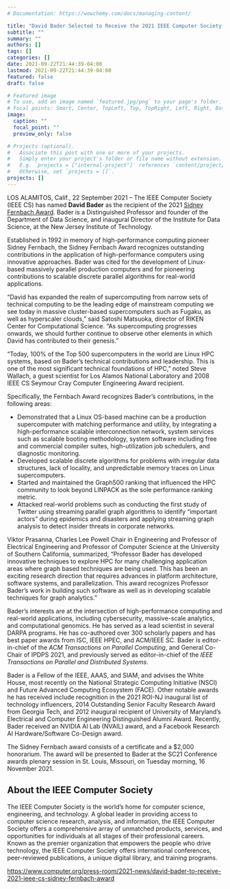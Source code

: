 ```yaml
---
# Documentation: https://wowchemy.com/docs/managing-content/

title: "David Bader Selected to Receive the 2021 IEEE Computer Society Sidney Fernbach Award"
subtitle: ""
summary: ""
authors: []
tags: []
categories: []
date: 2021-09-22T21:44:39-04:00
lastmod: 2021-09-22T21:44:39-04:00
featured: false
draft: false

# Featured image
# To use, add an image named `featured.jpg/png` to your page's folder.
# Focal points: Smart, Center, TopLeft, Top, TopRight, Left, Right, BottomLeft, Bottom, BottomRight.
image:
  caption: ""
  focal_point: ""
  preview_only: false

# Projects (optional).
#   Associate this post with one or more of your projects.
#   Simply enter your project's folder or file name without extension.
#   E.g. `projects = ["internal-project"]` references `content/project/deep-learning/index.md`.
#   Otherwise, set `projects = []`.
projects: []
---
```


LOS ALAMITOS, Calif., 22 September 2021 – The IEEE Computer Society (IEEE CS) has named **David Bader** as the recipient of the 2021 [Sidney Fernbach Award](https://www.computer.org/volunteering/awards/fernbach).  Bader is a Distinguished Professor and founder of the Department of Data Science, and inaugural Director of the Institute for Data Science, at the New Jersey Institute of Technology.

Established in 1992 in memory of high-performance computing pioneer Sidney Fernbach, the Sidney Fernbach Award recognizes outstanding contributions in the application of high-performance computers using innovative approaches.  Bader was cited for the development of Linux-based massively parallel production computers and for pioneering contributions to scalable discrete parallel algorithms for real-world applications.

“David has expanded the realm of supercomputing from narrow sets of technical computing to be the leading edge of mainstream computing we see today in massive cluster-based supercomputers such as Fugaku, as well as hyperscaler clouds,” said Satoshi Matsuoka, director of RIKEN Center for Computational Science. “As supercomputing progresses onwards, we should further continue to observe other elements in which David has contributed to their genesis.”

“Today, 100% of the Top 500 supercomputers in the world are Linux HPC systems, based on Bader’s technical contributions and leadership.  This is one of the most significant technical foundations of HPC,” noted Steve Wallach, a guest scientist for Los Alamos National Laboratory and 2008 IEEE CS Seymour Cray Computer Engineering Award recipient.

Specifically, the Fernbach Award recognizes Bader’s contributions, in the following areas:

* Demonstrated that a Linux OS-based machine can be a production supercomputer with matching performance and utility, by integrating a high-performance scalable interconnection network, system services such as scalable booting methodology, system software including free and commercial compiler suites, high-utilization job schedulers, and diagnostic monitoring.
* Developed scalable discrete algorithms for problems with irregular data structures, lack of locality, and unpredictable memory traces on Linux supercomputers.
* Started and maintained the Graph500 ranking that influenced the HPC community to look beyond LINPACK as the sole performance ranking metric.
* Attacked real-world problems such as conducting the first study of Twitter using streaming parallel graph algorithms to identify “important actors” during epidemics and disasters and applying streaming graph analysis to detect insider threats in corporate networks.

Viktor Prasanna, Charles Lee Powell Chair in Engineering and Professor of Electrical Engineering and Professor of Computer Science at the University of Southern California, summarized, “Professor Bader has developed innovative techniques to explore HPC for many challenging application areas where graph based techniques are being used. This has been an exciting research direction that requires advances in platform architecture, software systems, and parallelization. This award recognizes Professor Bader’s work in building such software as well as in developing scalable techniques for graph analytics.”

Bader’s interests are at the intersection of high-performance computing and real-world applications, including cybersecurity, massive-scale analytics, and computational genomics.  He has served as a lead scientist in several DARPA programs. He has co-authored over 300 scholarly papers and has best paper awards from ISC, IEEE HPEC, and ACM/IEEE SC.  Bader is editor-in-chief of the *ACM Transactions on Parallel Computing*, and General Co-Chair of IPDPS 2021, and previously served as editor-in-chief of the *IEEE Transactions on Parallel and Distributed Systems*.

Bader is a Fellow of the IEEE, AAAS, and SIAM, and advises the White House, most recently on the National Strategic Computing Initiative (NSCI) and Future Advanced Computing Ecosystem (FACE).  Other notable awards he has received include recognition in the 2021 ROI-NJ inaugural list of technology influencers, 2014 Outstanding Senior Faculty Research Award from Georgia Tech, and 2012 inaugural recipient of University of Maryland’s Electrical and Computer Engineering Distinguished Alumni Award. Recently, Bader received an NVIDIA AI Lab (NVAIL) award, and a Facebook Research AI Hardware/Software Co-Design award.

The Sidney Fernbach award consists of a certificate and a $2,000 honorarium. The award will be presented to Bader at the SC21 Conference awards plenary session in St. Louis, Missouri, on Tuesday morning, 16 November 2021.


## About the IEEE Computer Society ##

The IEEE Computer Society is the world’s home for computer science, engineering, and technology. A global leader in providing access to computer science research, analysis, and information, the IEEE Computer Society offers a comprehensive array of unmatched products, services, and opportunities for individuals at all stages of their professional careers. Known as the premier organization that empowers the people who drive technology, the IEEE Computer Society offers international conferences, peer-reviewed publications, a unique digital library, and training programs.

https://www.computer.org/press-room/2021-news/david-bader-to-receive-2021-ieee-cs-sidney-fernbach-award
